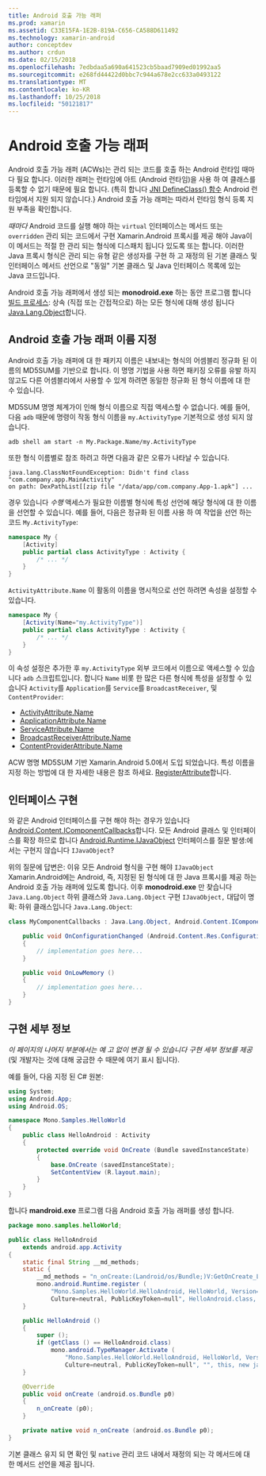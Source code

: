 ```yaml
---
title: Android 호출 가능 래퍼
ms.prod: xamarin
ms.assetid: C33E15FA-1E2B-819A-C656-CA588D611492
ms.technology: xamarin-android
author: conceptdev
ms.author: crdun
ms.date: 02/15/2018
ms.openlocfilehash: 7edbdaa5a690a641523cb5baad7909ed01992aa5
ms.sourcegitcommit: e268fd44422d0bbc7c944a678e2cc633a0493122
ms.translationtype: MT
ms.contentlocale: ko-KR
ms.lasthandoff: 10/25/2018
ms.locfileid: "50121817"
---
```

# <a name="android-callable-wrappers"></a>Android 호출 가능 래퍼

Android 호출 가능 래퍼 (ACWs)는 관리 되는 코드를 호출 하는 Android 런타임 때마다 필요 합니다. 이러한 래퍼는 런타임에 아트 (Android 런타임)을 사용 하 여 클래스를 등록할 수 없기 때문에 필요 합니다. (특히 합니다 [JNI DefineClass() 함수](http://docs.oracle.com/javase/1.5.0/docs/guide/jni/spec/functions.html#wp15986) Android 런타임에서 지원 되지 않습니다.} Android 호출 가능 래퍼는 따라서 런타임 형식 등록 지원 부족을 확인합니다. 

*때마다* Android 코드를 실행 해야 하는 `virtual` 인터페이스는 메서드 또는 `overridden` 관리 되는 코드에서 구현 Xamarin.Android 프록시를 제공 해야 Java이이 메서드는 적절 한 관리 되는 형식에 디스패치 됩니다 있도록 또는 합니다. 이러한 Java 프록시 형식은 관리 되는 유형 같은 생성자를 구현 하 고 재정의 된 기본 클래스 및 인터페이스 메서드 선언으로 "동일" 기본 클래스 및 Java 인터페이스 목록에 있는 Java 코드입니다. 

Android 호출 가능 래퍼에서 생성 되는 **monodroid.exe** 하는 동안 프로그램 합니다 [빌드 프로세스](~/android/deploy-test/building-apps/build-process.md): 상속 (직접 또는 간접적으로) 하는 모든 형식에 대해 생성 됩니다 [ Java.Lang.Object](https://developer.xamarin.com/api/type/Java.Lang.Object/)합니다. 



## <a name="android-callable-wrapper-naming"></a>Android 호출 가능 래퍼 이름 지정

Android 호출 가능 래퍼에 대 한 패키지 이름은 내보내는 형식의 어셈블리 정규화 된 이름의 MD5SUM를 기반으로 합니다. 이 명명 기법을 사용 하면 패키징 오류를 유발 하지 않고도 다른 어셈블리에서 사용할 수 있게 하려면 동일한 정규화 된 형식 이름에 대 한 수 있습니다. 

MD5SUM 명명 체계가이 인해 형식 이름으로 직접 액세스할 수 없습니다. 예를 들어, 다음 `adb` 때문에 명령이 작동 형식 이름을 `my.ActivityType` 기본적으로 생성 되지 않습니다. 

```shell
adb shell am start -n My.Package.Name/my.ActivityType
```

또한 형식 이름별로 참조 하려고 하면 다음과 같은 오류가 나타날 수 있습니다.

```shell
java.lang.ClassNotFoundException: Didn't find class "com.company.app.MainActivity"
on path: DexPathList[[zip file "/data/app/com.company.App-1.apk"] ...
```

경우 있습니다 *수행* 액세스가 필요한 이름별 형식에 특성 선언에 해당 형식에 대 한 이름을 선언할 수 있습니다. 예를 들어, 다음은 정규화 된 이름 사용 하 여 작업을 선언 하는 코드 `My.ActivityType`:

```csharp
namespace My {
    [Activity]
    public partial class ActivityType : Activity {
        /* ... */
    }
}
```

`ActivityAttribute.Name` 이 활동의 이름을 명시적으로 선언 하려면 속성을 설정할 수 있습니다. 

```csharp
namespace My {
    [Activity(Name="my.ActivityType")]
    public partial class ActivityType : Activity {
        /* ... */
    }
}
```

이 속성 설정은 추가한 후 `my.ActivityType` 외부 코드에서 이름으로 액세스할 수 있습니다 `adb` 스크립트입니다. 합니다 `Name` 비롯 한 많은 다른 형식에 특성을 설정할 수 있습니다 `Activity`를 `Application`를 `Service`를 `BroadcastReceiver`, 및 `ContentProvider`: 

-   [ActivityAttribute.Name](https://developer.xamarin.com/api/property/Android.App.ActivityAttribute.Name/)
-   [ApplicationAttribute.Name](https://developer.xamarin.com/api/property/Android.App.ApplicationAttribute.Name/)
-   [ServiceAttribute.Name](https://developer.xamarin.com/api/property/Android.App.ServiceAttribute.Name/)
-   [BroadcastReceiverAttribute.Name](https://developer.xamarin.com/api/property/Android.Content.BroadcastReceiverAttribute.Name/)
-   [ContentProviderAttribute.Name](https://developer.xamarin.com/api/property/Android.Content.ContentProviderAttribute.Name/)

ACW 명명 MD5SUM 기반 Xamarin.Android 5.0에서 도입 되었습니다. 특성 이름을 지정 하는 방법에 대 한 자세한 내용은 참조 하세요. [RegisterAttribute](https://developer.xamarin.com/api/type/Android.Runtime.RegisterAttribute/)합니다. 



## <a name="implementing-interfaces"></a>인터페이스 구현

와 같은 Android 인터페이스를 구현 해야 하는 경우가 있습니다 [Android.Content.IComponentCallbacks](https://developer.xamarin.com/api/type/Android.Content.IComponentCallbacks/)합니다. 모든 Android 클래스 및 인터페이스를 확장 하므로 합니다 [Android.Runtime.IJavaObject](https://developer.xamarin.com/api/type/Android.Runtime.IJavaObject/) 인터페이스를 질문 발생:에서는 구현지 않습니다 `IJavaObject`? 

위의 질문에 답변은: 이유 모든 Android 형식을 구현 해야 `IJavaObject` Xamarin.Android에는 Android, 즉, 지정된 된 형식에 대 한 Java 프록시를 제공 하는 Android 호출 가능 래퍼에 있도록 합니다. 이후 **monodroid.exe** 만 찾습니다 `Java.Lang.Object` 하위 클래스와 `Java.Lang.Object` 구현 `IJavaObject,` 대답이 명확: 하위 클래스입니다 `Java.Lang.Object`: 

```csharp
class MyComponentCallbacks : Java.Lang.Object, Android.Content.IComponentCallbacks {

    public void OnConfigurationChanged (Android.Content.Res.Configuration newConfig)
    {
        // implementation goes here...
    } 

    public void OnLowMemory ()
    {
        // implementation goes here...
    }
}
```


## <a name="implementation-details"></a>구현 세부 정보

*이 페이지의 나머지 부분에서는 예 고 없이 변경 될 수 있습니다 구현 세부 정보를 제공* (및 개발자는 것에 대해 궁금한 수 때문에 여기 표시 됩니다). 

예를 들어, 다음 지정 된 C# 원본:

```csharp
using System;
using Android.App;
using Android.OS;

namespace Mono.Samples.HelloWorld
{
    public class HelloAndroid : Activity
    {
        protected override void OnCreate (Bundle savedInstanceState)
        {
            base.OnCreate (savedInstanceState);
            SetContentView (R.layout.main);
        }
    }
}
```

합니다 **mandroid.exe** 프로그램 다음 Android 호출 가능 래퍼를 생성 합니다. 

```java
package mono.samples.helloWorld;

public class HelloAndroid
    extends android.app.Activity
{
    static final String __md_methods;
    static {
        __md_methods = "n_onCreate:(Landroid/os/Bundle;)V:GetOnCreate_Landroid_os_Bundle_Handler\n" + "";
        mono.android.Runtime.register (
            "Mono.Samples.HelloWorld.HelloAndroid, HelloWorld, Version=1.0.0.0, 
            Culture=neutral, PublicKeyToken=null", HelloAndroid.class, __md_methods);
    }

    public HelloAndroid ()
    {
        super ();
        if (getClass () == HelloAndroid.class)
            mono.android.TypeManager.Activate (
                "Mono.Samples.HelloWorld.HelloAndroid, HelloWorld, Version=1.0.0.0, 
                Culture=neutral, PublicKeyToken=null", "", this, new java.lang.Object[] {  });
    }

    @Override
    public void onCreate (android.os.Bundle p0)
    {
        n_onCreate (p0);
    }

    private native void n_onCreate (android.os.Bundle p0);
}
```

기본 클래스 유지 되 면 확인 및 `native` 관리 코드 내에서 재정의 되는 각 메서드에 대 한 메서드 선언을 제공 됩니다. 
